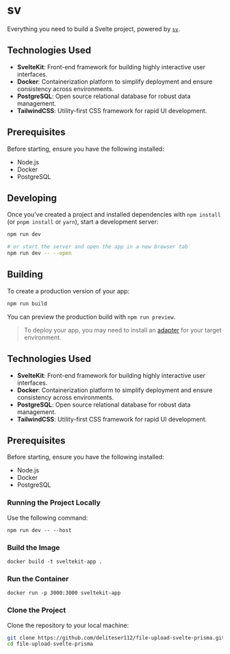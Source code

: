 # sv

Everything you need to build a Svelte project, powered by [`sv`](https://github.com/sveltejs/cli).

## Technologies Used

- **SvelteKit**: Front-end framework for building highly interactive user interfaces.
- **Docker**: Containerization platform to simplify deployment and ensure consistency across environments.
- **PostgreSQL**: Open source relational database for robust data management.
- **TailwindCSS**: Utility-first CSS framework for rapid UI development.

## Prerequisites

Before starting, ensure you have the following installed:
- Node.js
- Docker
- PostgreSQL

## Developing

Once you've created a project and installed dependencies with `npm install` (or `pnpm install` or `yarn`), start a development server:

```bash
npm run dev

# or start the server and open the app in a new browser tab
npm run dev -- --open
```

## Building

To create a production version of your app:

```bash
npm run build
```

You can preview the production build with `npm run preview`.

> To deploy your app, you may need to install an [adapter](https://svelte.dev/docs/kit/adapters) for your target environment.

## Technologies Used

- **SvelteKit**: Front-end framework for building highly interactive user interfaces.
- **Docker**: Containerization platform to simplify deployment and ensure consistency across environments.
- **PostgreSQL**: Open source relational database for robust data management.
- **TailwindCSS**: Utility-first CSS framework for rapid UI development.

## Prerequisites

Before starting, ensure you have the following installed:
- Node.js
- Docker
- PostgreSQL

### Running the Project Locally

Use the following command:
```
npm run dev -- --host
```
### Build the Image

```
docker build -t sveltekit-app .
```

### Run the Container

```
docker run -p 3000:3000 sveltekit-app
```

### Clone the Project

Clone the repository to your local machine:

```bash
git clone https://github.com/deliteser112/file-upload-svelte-prisma.git
cd file-upload-svelte-prisma